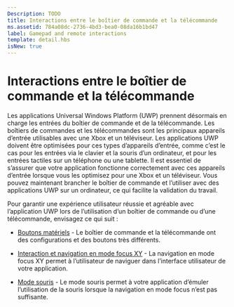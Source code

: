 ```yaml
---
Description: TODO
title: Interactions entre le boîtier de commande et la télécommande
ms.assetid: 784a08dc-2736-4bd3-bea0-08da16b1bd47
label: Gamepad and remote interactions
template: detail.hbs
isNew: true
---
```


# Interactions entre le boîtier de commande et la télécommande

Les applications Universal Windows Platform (UWP) prennent désormais en charge les entrées du boîtier de commande et de la télécommande. 
Les boîtiers de commandes et les télécommandes sont les principaux appareils d’entrée utilisables avec une Xbox et un téléviseur. 
Les applications UWP doivent être optimisées pour ces types d’appareils d’entrée, comme c’est le cas pour les entrées via le clavier et la souris d’un ordinateur, et pour les entrées tactiles sur un téléphone ou une tablette. 
Il est essentiel de s’assurer que votre application fonctionne correctement avec ces appareils d’entrée lorsque vous les optimisez pour une Xbox et un téléviseur.
Vous pouvez maintenant brancher le boîtier de commande et l’utiliser avec des applications UWP sur un ordinateur, ce qui facilite la validation du travail.

Pour garantir une expérience utilisateur réussie et agréable avec l’application UWP lors de l’utilisation d’un boîtier de commande ou d’une télécommande, envisagez ce qui suit :

* [Boutons matériels](designing-for-tv.md#hardware-buttons) -
Le boîtier de commande et la télécommande ont des configurations et des boutons très différents.

* [Interaction et navigation en mode focus XY](designing-for-tv.md#xy-focus-navigation-and-interaction) -
La navigation en mode focus XY permet à l’utilisateur de naviguer dans l’interface utilisateur de votre application.

* [Mode souris](designing-for-tv.md#mouse-mode) -
Le mode souris permet à votre application d’émuler l’utilisation de la souris lorsque la navigation en mode focus n’est pas suffisante.


<!--HONumber=Mar16_HO5-->


